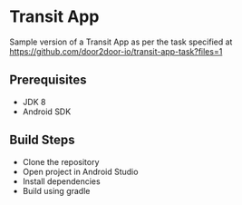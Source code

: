 # Transit App
Sample version of a Transit App as per the task specified at https://github.com/door2door-io/transit-app-task?files=1

## Prerequisites
  - JDK 8
  - Android SDK

## Build Steps
 - Clone the repository 
 - Open project in Android Studio
 - Install dependencies
 - Build using gradle
